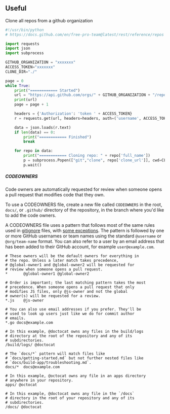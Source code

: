 ## Useful

Clone all repos from a github organization

```python
#!/usr/bin/python
# https://docs.github.com/en/free-pro-team@latest/rest/reference/repos

import requests
import json
import subprocess

GITHUB_ORGANIZATION = "xxxxxxx"
ACCESS_TOKEN="xxxxxxx"
CLONE_DIR="./"

page = 0
while True:
	print("============ Started")
	url = "https://api.github.com/orgs/" + GITHUB_ORGANIZATION + "/repos?per_page=100&access_token=" + ACCESS_TOKEN + "&page=" + str(page)
	print(url)
	page = page + 1

	headers = {'Authorization': 'token ' + ACCESS_TOKEN}
	r = requests.get(url, headers=headers, auth=('username', ACCESS_TOKEN))

	data = json.loads(r.text)
	if len(data) == 0:
		print("============ Finished")
		break

	for repo in data:
	    print("============ Cloning repo: " + repo['full_name'])
	    p = subprocess.Popen(["git","clone", repo['clone_url']], cwd=CLONE_DIR)  
	    p.wait()
```

##### CODEOWNERS

Code owners are automatically requested for review when someone opens a pull request that modifies code that they own.

To use a CODEOWNERS file, create a new file called `CODEOWNERS` in the root, `docs/`, or `.github/` directory of the repository, in the branch where you'd like to add the code owners.

A CODEOWNERS file uses a pattern that follows most of the same rules used in [gitignore](https://git-scm.com/docs/gitignore#_pattern_format) files, with [some exceptions](https://docs.github.com/en/github/creating-cloning-and-archiving-repositories/creating-a-repository-on-github/about-code-owners#syntax-exceptions). The pattern is followed by one or more GitHub usernames or team names using the standard `@username` or `@org/team-name` format. You can also refer to a user by an email address that has been added to their GitHub account, for example `user@example.com`.

```
# These owners will be the default owners for everything in
# the repo. Unless a later match takes precedence,
# @global-owner1 and @global-owner2 will be requested for
# review when someone opens a pull request.
*       @global-owner1 @global-owner2

# Order is important; the last matching pattern takes the most
# precedence. When someone opens a pull request that only
# modifies JS files, only @js-owner and not the global
# owner(s) will be requested for a review.
*.js    @js-owner

# You can also use email addresses if you prefer. They'll be
# used to look up users just like we do for commit author
# emails.
*.go docs@example.com

# In this example, @doctocat owns any files in the build/logs
# directory at the root of the repository and any of its
# subdirectories.
/build/logs/ @doctocat

# The `docs/*` pattern will match files like
# `docs/getting-started.md` but not further nested files like
# `docs/build-app/troubleshooting.md`.
docs/*  docs@example.com

# In this example, @octocat owns any file in an apps directory
# anywhere in your repository.
apps/ @octocat

# In this example, @doctocat owns any file in the `/docs`
# directory in the root of your repository and any of its
# subdirectories.
/docs/ @doctocat
```

